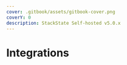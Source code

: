 ```yaml
---
cover: .gitbook/assets/gitbook-cover.png
coverY: 0
description: StackState Self-hosted v5.0.x 
---
```


# Integrations

